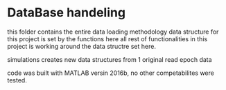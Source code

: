 # DataBase handeling
this folder contains the entire data loading methodology
data structure for this project is set by the functions here
all rest of functionalities in this project is working around the data structre set here.

simulations creates new data structures from 1 original read epoch data

code was built with MATLAB versin 2016b, no other competabilites were tested.
